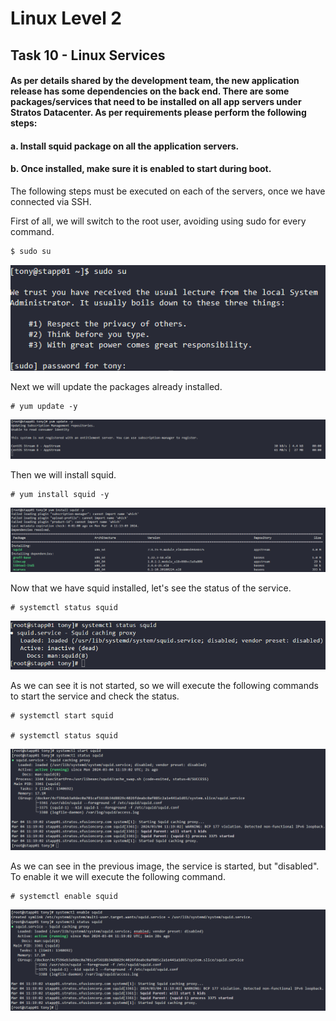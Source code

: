 # Linux Level 2

## Task 10 - Linux Services

#### As per details shared by the development team, the new application release has some dependencies on the back end. There are some packages/services that need to be installed on all app servers under Stratos Datacenter. As per requirements please perform the following steps:

#### a. Install squid package on all the application servers.

#### b. Once installed, make sure it is enabled to start during boot.

The following steps must be executed on each of the servers, once we have connected via SSH.

First of all, we will switch to the root user, avoiding using sudo for every command.

```bash
$ sudo su
```

![Change to root user](/img/LINUX/LinuxL02/Task10_01_sudo_su.png)

Next we will update the packages already installed.

```
# yum update -y
```

![Update packages](/img/LINUX/LinuxL02/Task10_02_yum_update.png)

Then we will install squid.

```
# yum install squid -y
```

![Install squid](/img/LINUX/LinuxL02/Task10_03_yum_install.png)

Now that we have squid installed, let's see the status of the service.

```
# systemctl status squid
```

![squid service status](/img/LINUX/LinuxL02/Task10_04_yum_status.png)

As we can see it is not started, so we will execute the following commands to start the service and check the status.

```
# systemctl start squid

# systemctl status squid
```

![Start squid service](/img/LINUX/LinuxL02/Task10_05_yum_start.png)

As we can see in the previous image, the service is started, but "disabled". To enable it we will execute the following command.

```
# systemctl enable squid
```

![Enable squid](/img/LINUX/LinuxL02/Task10_06_yum_enable.png)
